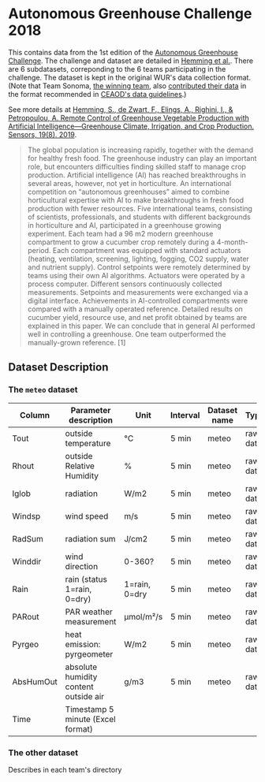 # Autonomous Greenhouse Challenge 2018

This contains data from the 1st edition of the [Autonomous Greenhouse Challenge](http://autonomousgreenhouses.com). The challenge and dataset are detailed in [Hemming et al.](https://www.mdpi.com/1424-8220/19/8/1807). There are 6 subdatasets, correponding to the 6 teams participating in the challenge. The dataset is kept in the original WUR's data collection format. (Note that Team Sonoma, [the winning team](https://venturebeat.com/2018/12/14/microsoft-researchers-beat-tencent-and-intel-in-autonomous-greenhouse-competition/), also [contributed their data](https://github.com/CEAOD/Data/tree/master/GH_Cucumber/MicrosoftResearch) in the format recommended in [CEAOD's data guidelines](https://ceaod.github.io/data-guide/).)  

See more details at [Hemming, S., de Zwart, F., Elings, A., Righini, I., & Petropoulou, A. Remote Control of Greenhouse Vegetable Production with Artificial Intelligence—Greenhouse Climate, Irrigation, and Crop Production. Sensors, 19(8). 2019](https://www.mdpi.com/1424-8220/19/8/1807).
> The global population is increasing rapidly, together with the demand for healthy fresh food. The greenhouse industry can play an important role, but encounters difficulties finding skilled staff to manage crop production. Artificial intelligence (AI) has reached breakthroughs in several areas, however, not yet in horticulture. An international competition on “autonomous greenhouses” aimed to combine horticultural expertise with AI to make breakthroughs in fresh food production with fewer resources. Five international teams, consisting of scientists, professionals, and students with different backgrounds in horticulture and AI, participated in a greenhouse growing experiment. Each team had a 96 m2 modern greenhouse compartment to grow a cucumber crop remotely during a 4-month-period. Each compartment was equipped with standard actuators (heating, ventilation, screening, lighting, fogging, CO2 supply, water and nutrient supply). Control setpoints were remotely determined by teams using their own AI algorithms. Actuators were operated by a process computer. Different sensors continuously collected measurements. Setpoints and measurements were exchanged via a digital interface. Achievements in AI-controlled compartments were compared with a manually operated reference. Detailed results on cucumber yield, resource use, and net profit obtained by teams are explained in this paper. We can conclude that in general AI performed well in controlling a greenhouse. One team outperformed the manually-grown reference. [1]


## Dataset Description
### The `meteo` dataset
| Column    | Parameter description                 | Unit          | Interval | Dataset name | Type     | Data collection |
|-----------|---------------------------------------|---------------|----------|--------------|----------|-----------------|
| Tout      | outside temperature                   | °C            | 5 min    | meteo        | raw data | Weather station |
| Rhout     | outside Relative Humidity             | %             | 5 min    | meteo        | raw data | Weather station |
| Iglob     | radiation                             | W/m2          | 5 min    | meteo        | raw data | Weather station |
| Windsp    | wind speed                            | m/s           | 5 min    | meteo        | raw data | Weather station |
| RadSum    | radiation sum                         | J/cm2         | 5 min    | meteo        | raw data | Weather station |
| Winddir   | wind direction                        | 0-360?        | 5 min    | meteo        | raw data | Weather station |
| Rain      | rain (status 1=rain, 0=dry)           | 1=rain, 0=dry | 5 min    | meteo        | raw data | Weather station |
| PARout    | PAR weather measurement               | µmol/m²/s     | 5 min    | meteo        | raw data | Weather station |
| Pyrgeo    | heat emission: pyrgeometer            | W/m2          | 5 min    | meteo        | raw data | Weather station |
| AbsHumOut | absolute humidity content outside air | g/m3          | 5 min    | meteo        | raw data | Weather station |
| Time      | Timestamp 5 minute (Excel format)     |               |          |              |          | Weather station |

### The other dataset
Describes in each team's directory
